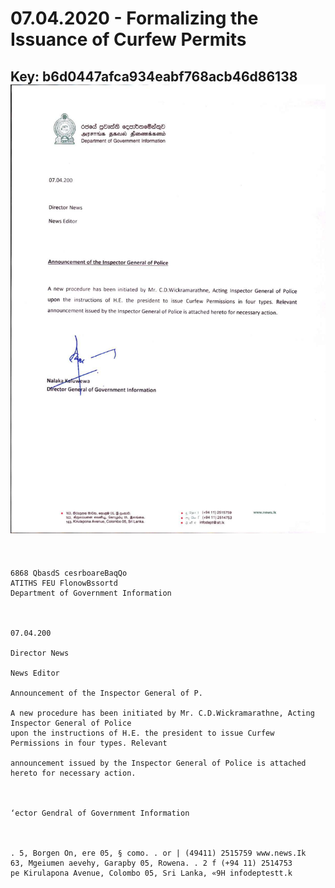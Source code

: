 # 07.04.2020 - Formalizing the Issuance of Curfew Permits 
Key: b6d0447afca934eabf768acb46d86138 
![img](img/b6d0447afca934eabf768acb46d86138.jpg)
---
```
 

6868 QbasdS cesrboareBaqQo
ATITHS FEU FlonowBssortd
Department of Government Information

 

07.04.200

Director News

News Editor

Announcement of the Inspector General of P.

A new procedure has been initiated by Mr. C.D.Wickramarathne, Acting Inspector General of Police
upon the instructions of H.E. the president to issue Curfew Permissions in four types. Relevant

announcement issued by the Inspector General of Police is attached hereto for necessary action.

   

‘ector Gendral of Government Information

 

. 5, Borgen On, ere 05, § como. . or | (49411) 2515759 www.news.Ik
63, Mgeiumen aevehy, Garapby 05, Rowena. . 2 f (+94 11) 2514753
pe Kirulapona Avenue, Colombo 05, Sri Lanka, «9H infodeptestt.k

 

```

